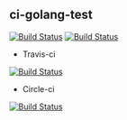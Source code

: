 ## ci-golang-test

[![Build Status](https://travis-ci.org/researchlab/ci-golang-test.svg?branch=master)](https://travis-ci.org/researchlab/ci-golang-test)
[![Build Status](https://travis-ci.org/researchlab/ci-golang-test.svg?branch=master)](https://travis-ci.org/researchlab/ci-golang-test)

* Travis-ci 

[![Build Status](https://travis-ci.org/researchlab/ci-golang-test.svg?branch=master)](https://travis-ci.org/researchlab/ci-golang-test)

* Circle-ci

[![Build Status](https://travis-ci.org/researchlab/ci-golang-test.svg?branch=master)](https://travis-ci.org/researchlab/ci-golang-test)
